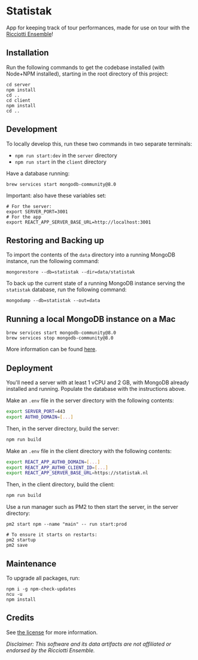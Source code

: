 # Statistak

App for keeping track of tour performances, made for use on tour with the [Ricciotti Ensemble](https://ricciotti.nl)!

## Installation

Run the following commands to get the codebase installed (with Node+NPM installed), starting in the root directory of this project:

```shell script
cd server
npm install
cd ..
cd client
npm install
cd ..
```

## Development

To locally develop this, run these two commands in two separate terminals:

* `npm run start:dev` in the `server` directory
* `npm run start` in the `client` directory 

Have a database running:

```shell script
brew services start mongodb-community@8.0
```

Important: also have these variables set:

```shell script
# For the server:
export SERVER_PORT=3001
# For the app
export REACT_APP_SERVER_BASE_URL=http://localhost:3001
```

## Restoring and Backing up
To import the contents of the `data` directory into a running MongoDB instance, run the following command:

```shell script
mongorestore --db=statistak --dir=data/statistak
```

To back up the current state of a running MongoDB instance serving the `statistak` database, run the following command:

```shell script
mongodump --db=statistak --out=data
```

## Running a local MongoDB instance on a Mac

```shell script
brew services start mongodb-community@8.0
brew services stop mongodb-community@8.0
```

More information can be found [here](https://www.mongodb.com/docs/manual/tutorial/install-mongodb-on-os-x/).

## Deployment

You'll need a server with at least 1 vCPU and 2 GB, with MongoDB already installed and running. Populate the database with the instructions above.

Make an `.env` file in the server directory with the following contents:

```bash
export SERVER_PORT=443
export AUTH0_DOMAIN=[...]
```

Then, in the server directory, build the server:

```bash
npm run build
```

Make an `.env` file in the client directory with the following contents:

```bash
export REACT_APP_AUTH0_DOMAIN=[...]
export REACT_APP_AUTH0_CLIENT_ID=[...]
export REACT_APP_SERVER_BASE_URL=https://statistak.nl
```

Then, in the client directory, build the client:

```bash
npm run build
```

Use a run manager such as PM2 to then start the server, in the server directory:

```shell script
pm2 start npm --name "main" -- run start:prod

# To ensure it starts on restarts:
pm2 startup
pm2 save
```

## Maintenance

To upgrade all packages, run:

```shell script
npm i -g npm-check-updates
ncu -u
npm install
```

## Credits

See [the license](LICENSE) for more information.

_Disclaimer: This software and its data artifacts are not affiliated or endorsed by the Ricciotti Ensemble._
